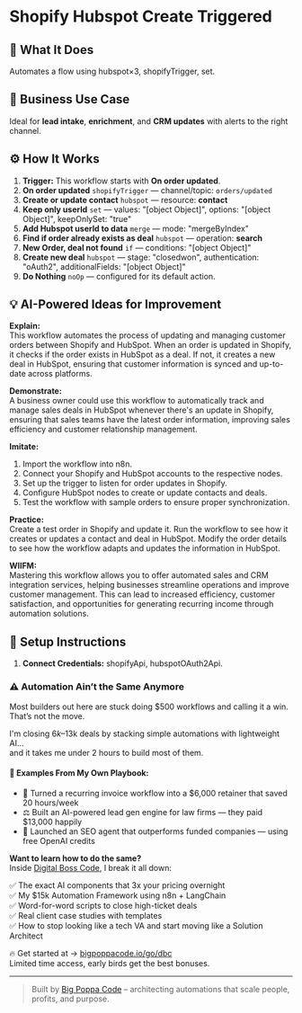# Shopify Hubspot Create Triggered
## 🚀 What It Does
Automates a flow using hubspot×3, shopifyTrigger, set.

## 💼 Business Use Case
Ideal for **lead intake**, **enrichment**, and **CRM updates** with alerts to the right channel.

## ⚙️ How It Works
1. **Trigger:** This workflow starts with **On order updated**.
2. **On order updated** `shopifyTrigger` — channel/topic: `orders/updated`
3. **Create or update contact** `hubspot` — resource: **contact**
4. **Keep only userId** `set` — values: "[object Object]", options: "[object Object]", keepOnlySet: "true"
5. **Add Hubspot userId to data** `merge` — mode: "mergeByIndex"
6. **Find if order already exists as deal** `hubspot` — operation: **search**
7. **New Order, deal not found** `if` — conditions: "[object Object]"
8. **Create new deal** `hubspot` — stage: "closedwon", authentication: "oAuth2", additionalFields: "[object Object]"
9. **Do Nothing** `noOp` — configured for its default action.

## 💡 AI-Powered Ideas for Improvement
**Explain:**  
This workflow automates the process of updating and managing customer orders between Shopify and HubSpot. When an order is updated in Shopify, it checks if the order exists in HubSpot as a deal. If not, it creates a new deal in HubSpot, ensuring that customer information is synced and up-to-date across platforms.

**Demonstrate:**  
A business owner could use this workflow to automatically track and manage sales deals in HubSpot whenever there's an update in Shopify, ensuring that sales teams have the latest order information, improving sales efficiency and customer relationship management.

**Imitate:**  
1. Import the workflow into n8n.
2. Connect your Shopify and HubSpot accounts to the respective nodes.
3. Set up the trigger to listen for order updates in Shopify.
4. Configure HubSpot nodes to create or update contacts and deals.
5. Test the workflow with sample orders to ensure proper synchronization.

**Practice:**  
Create a test order in Shopify and update it. Run the workflow to see how it creates or updates a contact and deal in HubSpot. Modify the order details to see how the workflow adapts and updates the information in HubSpot.

**WIIFM:**  
Mastering this workflow allows you to offer automated sales and CRM integration services, helping businesses streamline operations and improve customer management. This can lead to increased efficiency, customer satisfaction, and opportunities for generating recurring income through automation solutions.

## 🔧 Setup Instructions
1. **Connect Credentials:** shopifyApi, hubspotOAuth2Api.

### ⚠️ Automation Ain’t the Same Anymore

Most builders out here are stuck doing $500 workflows and calling it a win.  
That’s not the move.  

I'm closing $6k–$13k deals by stacking simple automations with lightweight AI...  
and it takes me under 2 hours to build most of them.

#### 🧠 Examples From My Own Playbook:
- 🔁 Turned a recurring invoice workflow into a $6,000 retainer that saved 20 hours/week  
- ⚖️ Built an AI-powered lead gen engine for law firms — they paid $13,000 happily  
- 🚀 Launched an SEO agent that outperforms funded companies — using free OpenAI credits  

**Want to learn how to do the same?**  
Inside [Digital Boss Code](https://bigpoppacode.io/go/dbc), I break it all down:

✅ The exact AI components that 3x your pricing overnight  
✅ My $15k Automation Framework using n8n + LangChain  
✅ Word-for-word scripts to close high-ticket deals  
✅ Real client case studies with templates  
✅ How to stop looking like a tech VA and start moving like a Solution Architect  

🔥 Get started at → [bigpoppacode.io/go/dbc](https://bigpoppacode.io/go/dbc)  
Limited time access, early birds get the best bonuses.

---
> Built by [Big Poppa Code](https://bigpoppacode.io) – architecting automations that scale people, profits, and purpose.
